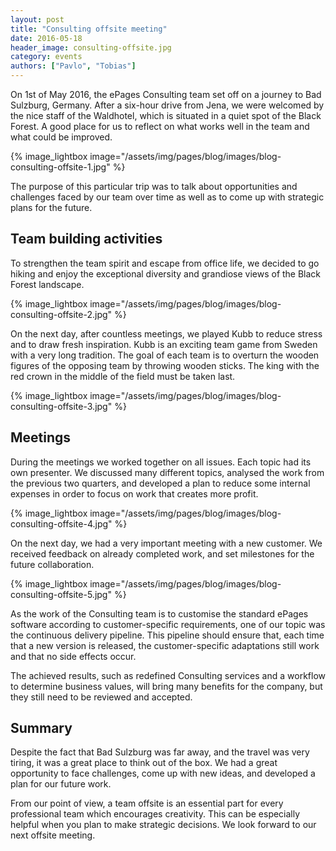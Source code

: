 ```yaml
---
layout: post
title: "Consulting offsite meeting"
date: 2016-05-18
header_image: consulting-offsite.jpg
category: events
authors: ["Pavlo", "Tobias"]
---
```


On 1st of May 2016, the ePages Consulting team set off on a journey to Bad Sulzburg, Germany.
After a six-hour drive from Jena, we were welcomed by the nice staff of the Waldhotel, which is situated in a quiet spot of the Black Forest.
A good place for us to reflect on what works well in the team and what could be improved.

{% image_lightbox image="/assets/img/pages/blog/images/blog-consulting-offsite-1.jpg" %}

The purpose of this particular trip was to talk about opportunities and challenges faced by our team over time as well as to come up with strategic plans for the future.

## Team building activities

To strengthen the team spirit and escape from office life, we decided to go hiking and enjoy the exceptional diversity and grandiose views of the Black Forest landscape.

{% image_lightbox image="/assets/img/pages/blog/images/blog-consulting-offsite-2.jpg" %}

On the next day, after countless meetings, we played Kubb to reduce stress and to draw fresh inspiration.
Kubb is an exciting team game from Sweden with a very long tradition.
The goal of each team is to overturn the wooden figures of the opposing team by throwing wooden sticks.
The king with the red crown in the middle of the field must be taken last.

{% image_lightbox image="/assets/img/pages/blog/images/blog-consulting-offsite-3.jpg" %}

## Meetings

During the meetings we worked together on all issues. Each topic had its own presenter.
We discussed many different topics, analysed the work from the previous two quarters, and developed a plan to reduce some internal expenses in order to focus on work that creates more profit.

{% image_lightbox image="/assets/img/pages/blog/images/blog-consulting-offsite-4.jpg" %}

On the next day, we had a very important meeting with a new customer.
We received feedback on already completed work, and set milestones for the future collaboration.

{% image_lightbox image="/assets/img/pages/blog/images/blog-consulting-offsite-5.jpg" %}

As the work of the Consulting team is to customise the standard ePages software according to customer-specific requirements, one of our topic was the continuous delivery pipeline.
This pipeline should ensure that, each time that a new version is released, the customer-specific adaptations still work and that no side effects occur.

The achieved results, such as redefined Consulting services and a workflow to determine business values, will bring many benefits for the company, but they still need to be reviewed and accepted.

## Summary

Despite the fact that Bad Sulzburg was far away, and the travel was very tiring, it was a great place to think out of the box.
We had a great opportunity to face challenges, come up with new ideas, and developed a plan for our future work.

From our point of view, a team offsite is an essential part for every professional team which encourages creativity.
This can be especially helpful when you plan to make strategic decisions.
We look forward to our next offsite meeting.

